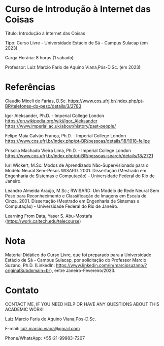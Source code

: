 # Curso de Introdução à Internet das Coisas

Titulo: Introdução à Internet das Coisas

Tipo: Curso Livre - Universidade Estácio de Sá - Campus Sulacap (em 2023)

Carga Horária: 8 horas (1 sabado)

Professor: Luiz Marcio Fario de Aquino Viana,Pós-D.Sc. (em 2023)

# Referências

Claudio Miceli de Farias, D.Sc.
https://www.cos.ufrj.br/index.php/pt-BR/telefones-do-pesc/details/3/2783

Igor Aleksander, Ph.D. - Imperial College London
https://en.wikipedia.org/wiki/Igor_Aleksander
https://www.imperial.ac.uk/about/history/past-people/

Felipe Maia Galvão França, Ph.D. - Imperial College London
https://www.cos.ufrj.br/index.php/pt-BR/pessoas/details/18/1018-felipe

Priscila Machado Vieira Lima, Ph.D. - Imperial College London
https://www.cos.ufrj.br/index.php/pt-BR/pessoas-search/details/18/2721

Iuri Wickert, M.Sc. Modos de Aprendizado Não-Supervisionado para o Modelo Neural Sem-Pesos WISARD. 2001. 
Dissertação (Mestrado em Engenharia de Sistemas e Computação) - Universidade Federal do Rio de Janeiro.

Leandro Almeida Araújo, M.Sc.; RWISARD: Um Modelo de Rede Neural Sem Peso para Reconhecimento e Classificação de Imagens em Escala de Cinza. 2001. 
Dissertação (Mestrado em Engenharia de Sistemas e Computação) - Universidade Federal do Rio de Janeiro.

Learning From Data, Yaser S. Abu-Mostafa (https://work.caltech.edu/telecourse)

# Nota

Material Didático do Curso Livre, que foi preparado para a Universidade Estácio de Sá - Campus Sulacap, por solicitação do Professor Marcio Suzano, Ph.D. (LinkedIn: https://www.linkedin.com/in/marciosuzano/?originalSubdomain=br), entre Janeiro-Fevereiro/2023.

# Contato

CONTACT ME, IF YOU NEED HELP OR HAVE ANY QUESTIONS ABOUT THIS ACADEMIC WORK!

Luiz Marcio Faria de Aquino Viana,Pós-D.Sc. 

E-mail: luiz.marcio.viana@gmail.com 

Phone/WhatsApp: +55-21-99983-7207
